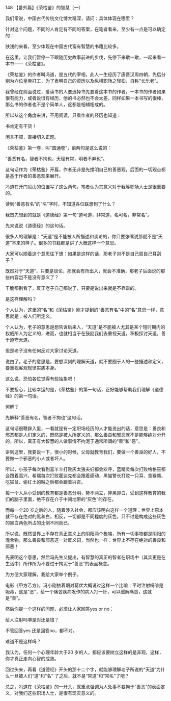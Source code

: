 148 【番外篇】《荣枯鉴》的智慧（一）







我们常说，中国古代传统文化博大精深，请问：具体体现在哪里？

针对这个问题，不同的人肯定有不同的答案，在笔者看来，至少有一点是可以确定的：

肤浅的来看，至少体现在中国古代富有智慧的书籍比较多。

在这里，让我们暂停一下跟随历史故事前进的步伐，先停下来歇一歇，一起来看一本书——《荣枯鉴》。



《荣枯鉴》的作者叫冯道，是五代的宰相，此人一生经历了唐晋汉周四朝，先后分别为六位皇帝打工，为了表明自己的资历以及纵横职场之轻松，自称“长乐老”。

我曾经在前面说过，爱读书的人要选择书先要看这本书的作者，一本书的作者如果很有能力，或者说很有经历，他的书必然也不会太差，同样如果一本书写的很棒，那么书的作者也不是个简单人，这都是相辅相成的。

所以从这个角度来讲，不用阅读，只看作者的经历也知道：

书肯定有干货！



闲言不叙，直接切入正题。

《荣枯鉴》第一卷，叫“圆通卷”，前两句是这么说的：

“善恶有名，智者不拘也，天理有常，明者不弃也”。

这句话作为《荣枯鉴》开篇，作者无非是先摆明自己的善恶观，后面的一切观点都是基于作者的善恶观来展开。

冯道在开门见山的位置写了这么两句，笔者认为其意义对于我等职场人士是很重要的。

读到“善恶有名”的“名”字时，不知道各位联想到了什么？

我首先想到的就是《道德经》第一句“道可道，非常道，名可名，非常名”。

先来说说《道德经》的这句话。



很多人的理解是：“天道”是不能被人所描述和谈论的，你只要张嘴说那就不是“天道”本来的样子。很多的书籍都是讲了大概这样一个意思。

大家可以顺着这个意思往下想：如果是这样的话，那老子岂不是自己扇自己耳刮子？

既然对于“天道”，只要是谈论，那就会有所出入，就会不准确，那老子后面说的那些内容岂不是没有意义了？

干脆都别看了，反正老子自己都说了，只要是说出来就是不靠谱的。

是这样理解吗？



个人认为，这里的“名”和《荣枯鉴》刚才提到的“善恶有名”中的“名”意思一样，意思就是：被人们所定义。

个人认为，老子的意思是想告诉后来人，“天道”是不能被人尤其是某个短时期内的权威所人为定义的，进而，也就相当于在鼓励我们去重视天道，积极探讨天道，善于遵守天道。

但是老子没有任何反对大家讨论天道。

说白了，老子的意思是，要想深刻的理解天道，就不要囿于人的一些描述和定义，要重视客观规律实质本身。

这么说，恐怕各位觉得有些抽象吧！

不要担心，比较幸运的是，《荣枯鉴》的第一句话，正好能够帮助我们理解《道德经》的第一句话。

何解？

先解释“善恶有名，智者不拘也”这句话。

这句话很鞭辟入里，一看就是有一定职场经历的人才能说出的话，意思是：善良和邪恶都是人们定义的，既然是被人所定义的，那么善良和邪恶就不是能够绝对分开的，所以，真正有大智慧的人做事情不拘泥于通常所谓的“善”和“恶”。



讲到这里，我要说一下，很小的时候，父母就教育我们，要做一个善良的好人，不要做一个邪恶的小人或者坏人。

所以，小孩子每次看到喜羊羊打败灰太狼夫妇都会欢呼，蓝精灵每次打败格格巫都会跟着高兴，希瑞每次打败霍达克都会跟着感动，黑猫警长打败一只耳、食猴鹰、吃猫鼠、偷红土的贼之后都会跟着兴奋。

每一个人从小受到的教育都是善恶分明，势不两立，非黑即白，受到这样教育的我们的脑子里面，绝不存在介于中间地带的“灰色”的存在。

而每一个20 岁之后的人，随着涉入社会，都应该明白这样一个道理：世界上原本就不存在绝对的黑和白，相反，一切都是不同程度的灰色，只不过是构成这些灰色的黑白两色所占的比例不同而已。

所以说，既然世界上不存在真正意义上的阴阳两个极端，所有一切事物都是阴阳的混合物，那么善良和邪恶这一对反义词，当然也一样：世界上不存在绝对的善良和邪恶！



先表明这个意思，然后冯先生又提出，有智慧的真正的智者在职场中（其实更是在生活中）所作所为不要过于拘泥于“善恶”的表面概念。

为方便大家理解，我给大家举个例子。



电影《甲方乙方》，冯小刚抽着烟对葛优大概说过这样一个比喻：平时注射吗啡是吸毒，这是“恶”，给一个痛苦疾病发作的病人打一针，可以缓解痛苦，这就是“善”。

然后你提一个这样的问题，必须让人家回答yes or no：

给人注射吗啡是对还是错？

不管回答yes 还是回答no，都不对。

难道不是这样吗？

我认为，任何一个心理年龄大于20 岁的人，都应该要树立这样的是非观，这样，你才真正走向心智的成熟。

回过头来，再看《道德经》开头的那十二个字，就能够理解老子所说的“天道”为什么一旦被人们“道”和“名” 了之后，就不是“常道”和“常名”了吧？

总之，冯道在《荣枯鉴》的一开头，就重点强调为人处事不要拘于“善恶”的表面定义，对我们这些职场人士，是很有现实意义的。

